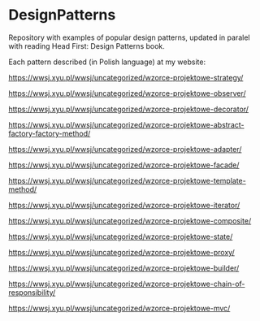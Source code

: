 # DesignPatterns
Repository with examples of popular design patterns, updated in paralel with reading Head First: Design Patterns book.

Each pattern described (in Polish language) at my website:

https://wwsj.xyu.pl/wwsj/uncategorized/wzorce-projektowe-strategy/

https://wwsj.xyu.pl/wwsj/uncategorized/wzorce-projektowe-observer/

https://wwsj.xyu.pl/wwsj/uncategorized/wzorce-projektowe-decorator/

https://wwsj.xyu.pl/wwsj/uncategorized/wzorce-projektowe-abstract-factory-factory-method/

https://wwsj.xyu.pl/wwsj/uncategorized/wzorce-projektowe-adapter/

https://wwsj.xyu.pl/wwsj/uncategorized/wzorce-projektowe-facade/

https://wwsj.xyu.pl/wwsj/uncategorized/wzorce-projektowe-template-method/

https://wwsj.xyu.pl/wwsj/uncategorized/wzorce-projektowe-iterator/

https://wwsj.xyu.pl/wwsj/uncategorized/wzorce-projektowe-composite/

https://wwsj.xyu.pl/wwsj/uncategorized/wzorce-projektowe-state/

https://wwsj.xyu.pl/wwsj/uncategorized/wzorce-projektowe-proxy/

https://wwsj.xyu.pl/wwsj/uncategorized/wzorce-projektowe-builder/

https://wwsj.xyu.pl/wwsj/uncategorized/wzorce-projektowe-chain-of-responsibility/

https://wwsj.xyu.pl/wwsj/uncategorized/wzorce-projektowe-mvc/

